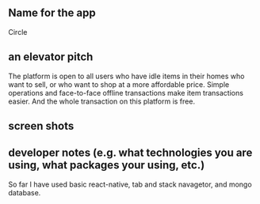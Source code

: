 ## Name for the app

Circle

## an elevator pitch
The platform is open to all users who have idle items in their homes who want to sell, 
or who want to shop at a more affordable price. Simple operations and face-to-face offline 
transactions make item transactions easier. And the whole transaction on this platform is free.

## screen shots

## developer notes (e.g. what technologies you are using, what packages your using, etc.)

So far I have used basic react-native, tab and stack navagetor, and mongo database.
